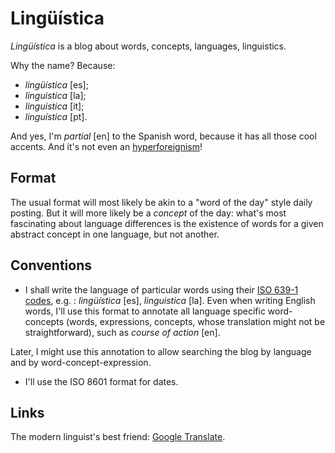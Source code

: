 Lingüística
===

*Lingüística* is a blog about words, concepts, languages, linguistics.

Why the name? Because:

* *lingüística* [es];
* *linguistica* [la];
* *linguistica* [it];
* *linguística* [pt].

And yes, I'm *partial* [en] to the Spanish word, because it has all those cool accents. And it's not even an [hyperforeignism](http://en.wikipedia.org/wiki/Hyperforeignism)!

## Format

The usual format will most likely be akin to a "word of the day" style daily posting. But it will more likely be a *concept* of the day: what's most fascinating about language differences is the existence of words for a given abstract concept in one language, but not another.

## Conventions

- I shall write the language of particular words using their [ISO 639-1 codes](https://en.wikipedia.org/wiki/List_of_ISO_639-1_codes), e.g. : *lingüística* [es], *linguistica* [la]. Even when writing English words, I'll use this format to annotate all language specific word-concepts (words, expressions, concepts, whose translation might not be straightforward), such as *course of action* [en].

 Later, I might use this annotation to allow searching the blog by language and by word-concept-expression.

- I'll use the ISO 8601 format for dates.

## Links

The modern linguist's best friend: [Google Translate](http://translate.google.com/]).